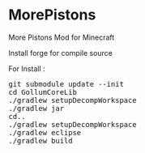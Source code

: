 MorePistons
============

More Pistons Mod for Minecraft

Install forge for compile source

For Install :

<pre>
git submodule update --init
cd GollumCoreLib
./gradlew setupDecompWorkspace
./gradlew jar
cd..
./gradlew setupDecompWorkspace
./gradlew eclipse
./gradlew build
<pre>
